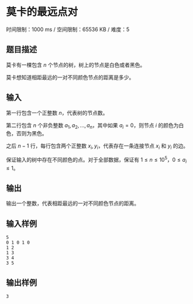 # 莫卡的最远点对

时间限制：1000 ms / 空间限制：65536 KB / 难度：5

## 题目描述

莫卡有一棵包含 $n$ 个节点的树，树上的节点是白色或者黑色。

莫卡想知道相距最远的一对不同颜色节点的距离是多少。

## 输入

第一行包含一个正整数 $n$，代表树的节点数。

第二行包含 $n$ 个非负整数 $a_1,a_2,...,a_n$，其中如果 $a_i=0$，则节点 $i$ 的颜色为白色，否则为黑色。

之后 $n-1$ 行，每行包含两个正整数 $x_i,y_i$，代表存在一条连接节点 $x_i$ 和 $y_i$ 的边。

保证输入的树中存在不同颜色的点。对于全部数据，保证有 $1\leq n\leq 10^5，0\leq a_i\leq 1$。

## 输出

输出一个整数，代表相距最远的一对不同颜色节点的距离。

## 输入样例

    5
    0 1 0 1 0
    1 2
    1 3
    3 4
    3 5

## 输出样例

    3
